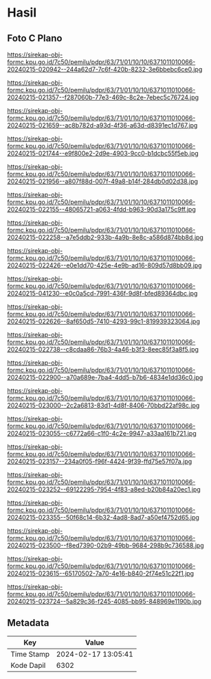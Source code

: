 # Hasil

## Foto C Plano

https://sirekap-obj-formc.kpu.go.id/7c50/pemilu/pdpr/63/71/01/10/10/6371011010066-20240215-020942--244a62d7-7c6f-420b-8232-3e6bbebc6ce0.jpg

https://sirekap-obj-formc.kpu.go.id/7c50/pemilu/pdpr/63/71/01/10/10/6371011010066-20240215-021357--f287060b-77e3-469c-8c2e-7ebec5c76724.jpg

https://sirekap-obj-formc.kpu.go.id/7c50/pemilu/pdpr/63/71/01/10/10/6371011010066-20240215-021659--ac8b782d-a93d-4f36-a63d-d8391ec1d767.jpg

https://sirekap-obj-formc.kpu.go.id/7c50/pemilu/pdpr/63/71/01/10/10/6371011010066-20240215-021744--e9f800e2-2d9e-4903-9cc0-b1dcbc55f5eb.jpg

https://sirekap-obj-formc.kpu.go.id/7c50/pemilu/pdpr/63/71/01/10/10/6371011010066-20240215-021956--a807f88d-007f-49a8-b14f-284db0d02d38.jpg

https://sirekap-obj-formc.kpu.go.id/7c50/pemilu/pdpr/63/71/01/10/10/6371011010066-20240215-022155--48065721-a063-4fdd-b963-90d3a175c9ff.jpg

https://sirekap-obj-formc.kpu.go.id/7c50/pemilu/pdpr/63/71/01/10/10/6371011010066-20240215-022258--a7e5ddb2-933b-4a9b-8e8c-a586d874bb8d.jpg

https://sirekap-obj-formc.kpu.go.id/7c50/pemilu/pdpr/63/71/01/10/10/6371011010066-20240215-022426--e0e1dd70-425e-4e9b-ad16-809d57d8bb09.jpg

https://sirekap-obj-formc.kpu.go.id/7c50/pemilu/pdpr/63/71/01/10/10/6371011010066-20240215-041230--e0c0a5cd-7991-436f-9d8f-bfed89364dbc.jpg

https://sirekap-obj-formc.kpu.go.id/7c50/pemilu/pdpr/63/71/01/10/10/6371011010066-20240215-022626--8af650d5-7410-4293-99c1-819939323064.jpg

https://sirekap-obj-formc.kpu.go.id/7c50/pemilu/pdpr/63/71/01/10/10/6371011010066-20240215-022738--c8cdaa86-76b3-4a46-b3f3-8eec85f3a8f5.jpg

https://sirekap-obj-formc.kpu.go.id/7c50/pemilu/pdpr/63/71/01/10/10/6371011010066-20240215-022900--a70a689e-7ba4-4dd5-b7b6-4834e1dd36c0.jpg

https://sirekap-obj-formc.kpu.go.id/7c50/pemilu/pdpr/63/71/01/10/10/6371011010066-20240215-023000--2c2a6813-83d1-4d8f-8406-70bbd22af98c.jpg

https://sirekap-obj-formc.kpu.go.id/7c50/pemilu/pdpr/63/71/01/10/10/6371011010066-20240215-023055--c6772a66-c1f0-4c2e-9947-a33aa161b721.jpg

https://sirekap-obj-formc.kpu.go.id/7c50/pemilu/pdpr/63/71/01/10/10/6371011010066-20240215-023157--234a0f05-f96f-4424-9f39-ffd75e57f07a.jpg

https://sirekap-obj-formc.kpu.go.id/7c50/pemilu/pdpr/63/71/01/10/10/6371011010066-20240215-023252--69122295-7954-4f83-a8ed-b20b84a20ec1.jpg

https://sirekap-obj-formc.kpu.go.id/7c50/pemilu/pdpr/63/71/01/10/10/6371011010066-20240215-023355--50f68c14-6b32-4ad8-8ad7-a50ef4752d65.jpg

https://sirekap-obj-formc.kpu.go.id/7c50/pemilu/pdpr/63/71/01/10/10/6371011010066-20240215-023500--f8ed7390-02b9-49bb-9684-298b9c736588.jpg

https://sirekap-obj-formc.kpu.go.id/7c50/pemilu/pdpr/63/71/01/10/10/6371011010066-20240215-023615--65170502-7a70-4e16-b840-2f74e51c22f1.jpg

https://sirekap-obj-formc.kpu.go.id/7c50/pemilu/pdpr/63/71/01/10/10/6371011010066-20240215-023724--5a829c36-f245-4085-bb95-848969e1190b.jpg


## Metadata

| Key        | Value               |
| ---------- | ------------------- |
| Time Stamp | 2024-02-17 13:05:41 |
| Kode Dapil | 6302                |



